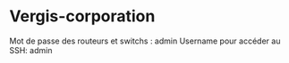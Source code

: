 # Vergis-corporation

Mot de passe des routeurs et switchs : admin
Username pour accéder au SSH: admin
